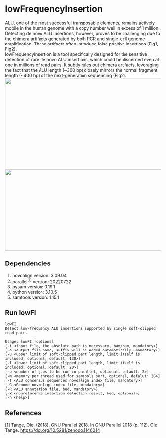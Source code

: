 # lowFrequencyInsertion  
ALU, one of the most successful transposable elements, remains actively mobile in the human genome with a copy number well in excess of 1 million. Detecting de novo ALU insertions, however, proves to be challenging due to the chimera artifacts generated by both PCR and single-cell genome amplification. These artifacts often introduce false positive insertions (Fig1, Fig2).  
lowFrequencyInsertion is a tool specifically designed for the sensitive detection of rare de novo ALU insertions, which could be discerned even at one in millions of read pairs. It subtly rules out chimera artifacts, leveraging the fact that the ALU length (~300 bp) closely mirrors the normal fragment length (~400 bp) of the next-generation sequencing (Fig2).  
<img src="https://github.com/MarcelloMalpighi/lowFrequencyInsertion/blob/main/lowFI_fig1.png" height="295px" width="590px" />  
<img src="https://github.com/MarcelloMalpighi/lowFrequencyInsertion/blob/main/lowFI_fig2.png" height="264px" width="842px" />   
## Dependencies  
1. novoalign version: 3.09.04  
2. parallel<sup>[[1]](https://github.com/MarcelloMalpighi/lowFrequencyInsertion/edit/main/README.md#references)</sup> version: 20220722  
3. pysam version: 0.19.1  
4. python version: 3.10.5  
5. samtools version: 1.15.1  
  
## Run lowFI
```
lowFI  
Detect low-frequency ALU insertions supported by single soft-clipped read pair.
  
Usage: lowFI [options]  
[-i <input file, the absolute path is necessary, bam/sam, mandatory>]  
[-o <output file name, suffix will be added automatically, mandatory>]  
[-u <upper limit of soft-clipped part length, limit itself is included, optional, default: 130>]  
[-l <lower limit of soft-clipped part length, limit itself is included, optional, default: 20>]  
[-p <number of jobs to be run in parallel, optional, default: 2>]  
[-m <memory per thread used for samtools sort, optional, defalut: 2G>]  
[-T <ALU consensus sequences novoalign index file, mandatory>]  
[-G <Genome novoalign index file, mandatory>]  
[-R <ALU annotation file, bed, mandatory>]  
[-X <nonreference insertion detection result, bed, optional>]  
[-h <help>]  
```
  
## References  
[1] Tange, Ole. (2018). GNU Parallel 2018. In GNU Parallel 2018 (p. 112). Ole Tange. https://doi.org/10.5281/zenodo.1146014
